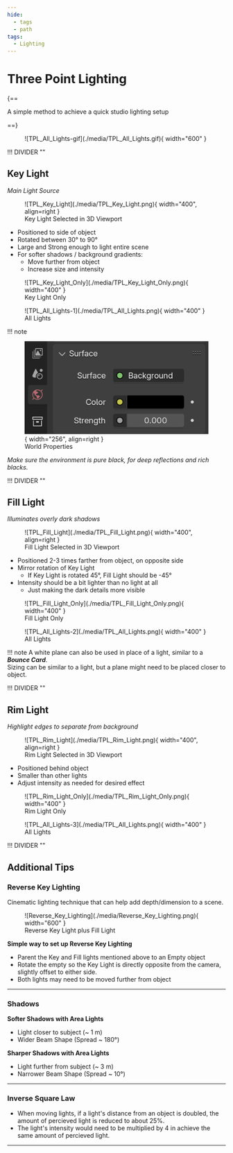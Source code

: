 ```yaml
---
hide:
  - tags
  - path
tags:
  - Lighting
---
```


# **Three Point Lighting**

{==

A simple method to achieve a quick studio lighting setup

==}


<figure markdown="span">
  ![TPL_All_Lights-gif](./media/TPL_All_Lights.gif){ width="600" }
</figure>


!!! DIVIDER ""


## **Key Light**

*Main Light Source*


<div class="grid" markdown>

<figure markdown="span">
  ![TPL_Key_Light](./media/TPL_Key_Light.png){ width="400", align=right }
  <figcaption>Key Light Selected in 3D Viewport</figcaption>
</figure>

- Positioned to side of object
- Rotated between 30° to 90°
- Large and Strong enough to light entire scene
- For softer shadows / background gradients:
    - Move further from object
    - Increase size and intensity

</div>


<div class="grid" markdown>

<figure markdown="span">
  ![TPL_Key_Light_Only](./media/TPL_Key_Light_Only.png){ width="400" }
  <figcaption>Key Light Only</figcaption>
</figure>

<figure markdown="span">
  ![TPL_All_Lights-1](./media/TPL_All_Lights.png){ width="400" }
  <figcaption>All Lights</figcaption>
</figure>

</div>


!!! note
    <div class="grid" markdown>
    <figure markdown="span">
    ![World_Settings_Pure_Black](./media/World_Settings_Pure_Black.png){ width="256", align=right }
    <figcaption>World Properties</figcaption>
    </figure>
    *Make sure the environment is pure black, for deep reflections and rich blacks.*
    </div>


!!! DIVIDER ""


## **Fill Light**

*Illuminates overly dark shadows*


<div class="grid" markdown>

<figure markdown="span">
  ![TPL_Fill_Light](./media/TPL_Fill_Light.png){ width="400", align=right }
  <figcaption>Fill Light Selected in 3D Viewport</figcaption>
</figure>

- Positioned 2-3 times farther from object, on opposite side
- Mirror rotation of Key Light
    - If Key Light is rotated 45°, Fill Light should be -45°
- Intensity should be a bit lighter than no light at all
    - Just making the dark details more visible

</div>


<div class="grid" markdown>

<figure markdown="span">
  ![TPL_Fill_Light_Only](./media/TPL_Fill_Light_Only.png){ width="400" }
  <figcaption>Fill Light Only</figcaption>
</figure>

<figure markdown="span">
  ![TPL_All_Lights-2](./media/TPL_All_Lights.png){ width="400" }
  <figcaption>All Lights</figcaption>
</figure>

</div>


!!! note
    A white plane can also be used in place of a light, similar to a ***Bounce Card***.
    <br>Sizing can be similar to a light, but a plane might need to be placed closer to object.


!!! DIVIDER ""


## **Rim Light**

*Highlight edges to separate from background*

<div class="grid" markdown>

<figure markdown="span">
  ![TPL_Rim_Light](./media/TPL_Rim_Light.png){ width="400", align=right }
  <figcaption>Rim Light Selected in 3D Viewport</figcaption>
</figure>

- Positioned behind object
- Smaller than other lights
- Adjust intensity as needed for desired effect

</div>


<div class="grid" markdown>

<figure markdown="span">
  ![TPL_Rim_Light_Only](./media/TPL_Rim_Light_Only.png){ width="400" }
  <figcaption>Rim Light Only</figcaption>
</figure>

<figure markdown="span">
  ![TPL_All_Lights-3](./media/TPL_All_Lights.png){ width="400" }
  <figcaption>All Lights</figcaption>
</figure>

</div>


!!! DIVIDER ""


## **Additional Tips**


### **Reverse Key Lighting**

Cinematic lighting technique that can help add depth/dimension to a scene.

<figure markdown="span">
  ![Reverse_Key_Lighting](./media/Reverse_Key_Lighting.png){ width="600" }
  <figcaption>Reverse Key Light plus Fill Light</figcaption>
</figure>


**Simple way to set up Reverse Key Lighting**

- Parent the Key and Fill lights mentioned above to an Empty object
- Rotate the empty so the Key Light is directly opposite from the camera, slightly offset to either side.
- Both lights may need to be moved further from object


---


### **Shadows**

**Softer Shadows with Area Lights**

- Light closer to subject (~ 1 m)
- Wider Beam Shape (Spread ~ 180°)

**Sharper Shadows with Area Lights**

- Light further from subject (~ 3 m)
- Narrower Beam Shape (Spread ~ 10°)


---


### **Inverse Square Law**
- When moving lights, if a light's distance from an object is doubled, the amount of percieved light is reduced to about 25%.  
- The light's intensity would need to be multiplied by 4 in achieve the same amount of percieved light.


---
